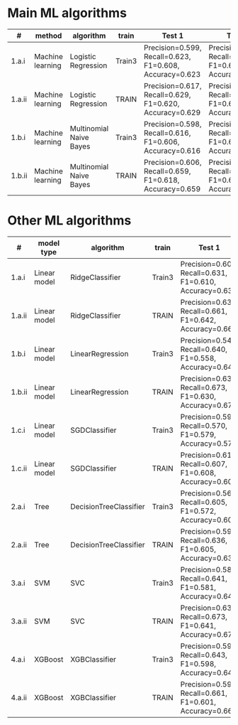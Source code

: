 # Main ML algorithms

| # | method | algorithm | train | Test 1 | Test 2 | Test 3 (Ours)|
|--------|------------------|--------------------------|--------|---------------------------------------------------------|---------------------------------------------------------|---------------------------------------------------------|
| 1.a.i | Machine learning | Logistic Regression | Train3 | Precision=0.599, Recall=0.623, F1=0.608, Accuracy=0.623 | Precision=0.595, Recall=0.632, F1=0.600, Accuracy=0.632 | Precision=0.640, Recall=0.665, **F1=0.636**, Accuracy=0.665 |
| 1.a.ii | Machine learning | Logistic Regression | TRAIN | Precision=0.617, Recall=0.629, F1=0.620, Accuracy=0.629 | Precision=0.611, Recall=0.632, F1=0.619, Accuracy=0.632 | Precision=0.659, Recall=0.678, **F1=0.660**, Accuracy=0.678 |
| 1.b.i | Machine learning | Multinomial Naive Bayes | Train3 | Precision=0.598, Recall=0.616, F1=0.606, Accuracy=0.616 | Precision=0.593, Recall=0.626, F1=0.602, Accuracy=0.626 | Precision=0.654, Recall=0.671, **F1=0.640**, Accuracy=0.671 |
| 1.b.ii | Machine learning | Multinomial Naive Bayes | TRAIN | Precision=0.606, Recall=0.659, F1=0.618, Accuracy=0.659 | Precision=0.637, Recall=0.673, F1=0.621, Accuracy=0.673 | Precision=0.676, Recall=0.694, **F1=0.646**, Accuracy=0.694 |

# Other ML algorithms

| # | model type | algorithm | train | Test 1 | Test 2 | Test 3 (Ours)|
|--------|------------------|--------------------------|--------|---------------------------------------------------------|---------------------------------------------------------|---------------------------------------------------------|
| 1.a.i | Linear model | RidgeClassifier | Train3 | Precision=0.601, Recall=0.631, F1=0.610, Accuracy=0.631| Precision=0.589, Recall=0.635, F1=0.593, Accuracy=0.635 | Precision=0.659, Recall=0.679, **F1=0.640**, Accuracy=0.679 |
| 1.a.ii | Linear model | RidgeClassifier | TRAIN | Precision=0.634, Recall=0.661, F1=0.642, Accuracy=0.661 | Precision=0.627, Recall=0.662, F1=0.635, Accuracy=0.662 | Precision=0.662, Recall=0.687, **F1=0.660**, Accuracy=0.687 |
| 1.b.i | Linear model | LinearRegression | Train3 | Precision=0.546, Recall=0.640, F1=0.558, Accuracy=0.640| Precision=0.648, Recall=0.640, F1=0.554, Accuracy=0.640 | Precision=0.661, Recall=0.656, **F1=0.574**, Accuracy=0.656 |
| 1.b.ii | Linear model | LinearRegression | TRAIN | Precision=0.636, Recall=0.673, F1=0.630, Accuracy=0.673 | Precision=0.642, Recall=0.668, F1=0.618, Accuracy=0.668 | Precision=0.680, Recall=0.688, **F1=0.643**, Accuracy=0.688 |
| 1.c.i | Linear model | SGDClassifier | Train3 | Precision=0.592, Recall=0.570, F1=0.579, Accuracy=0.570| Precision=0.607, Recall=0.612, F1=0.608, Accuracy=0.612 | Precision=0.632, Recall=0.647, **F1=0.639**, Accuracy=0.647 |
| 1.c.ii | Linear model | SGDClassifier | TRAIN | Precision=0.610, Recall=0.607, F1=0.608, Accuracy=0.607 | Precision=0.621, Recall=0.623, F1=0.622, Accuracy=0.623 | Precision=0.638, Recall=0.655, **F1=0.648**, Accuracy=0.655 |
| 2.a.i | Tree | DecisionTreeClassifier | Train3 | Precision=0.561, Recall=0.605, F1=0.572, Accuracy=0.605| Precision=0.525, Recall=0.581, F1=0.536, Accuracy=0.581 | Precision=0.578, Recall=0.624, **F1=0.553**, Accuracy=0.624 |
| 2.a.ii | Tree | DecisionTreeClassifier | TRAIN | Precision=0.598, Recall=0.636, F1=0.605, Accuracy=0.636 | Precision=0.560, Recall=0.605, F1=0.567, Accuracy=0.605 | Precision=0.625, Recall=0.654, **F1=0.595**, Accuracy=0.654 |
| 3.a.i | SVM | SVC | Train3 | Precision=0.583, Recall=0.641, F1=0.581, Accuracy=0.641 | Precision=0.610, Recall=0.641, F1=0.567, Accuracy=0.641 | Precision=0.649, Recall=0.660, **F1=0.588**, Accuracy=0.660 |
| 3.a.ii | SVM | SVC | TRAIN | Precision=0.634, Recall=0.673, F1=0.641, Accuracy=0.673 | Precision=0.634, Recall=0.666, F1=0.629, Accuracy=0.666 | Precision=0.688, Recall=0.690, **F1=0.655**, Accuracy=0.690 |
| 4.a.i | XGBoost | XGBClassifier | Train3 | Precision=0.596, Recall=0.643, F1=0.598, Accuracy=0.643 | Precision=0.579, Recall=0.632, F1=0.572, Accuracy=0.632 | Precision=0.622, Recall=0.654, **F1=0.604**, Accuracy=0.654 |
| 4.a.ii | XGBoost | XGBClassifier | TRAIN | Precision=0.594, Recall=0.661, F1=0.601, Accuracy=0.661 | Precision=0.626, Recall=0.652, F1=0.587, Accuracy=0.652 | Precision=0.678, Recall=0.670, **F1=0.610**, Accuracy=0.670 |
